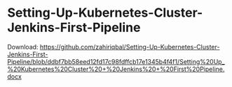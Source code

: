 # Setting-Up-Kubernetes-Cluster-Jenkins-First-Pipeline

Download: https://github.com/zahiriqbal/Setting-Up-Kubernetes-Cluster-Jenkins-First-Pipeline/blob/ddbf7bb58eed12fd17c98fdffcb17e1345b4f4f1/Setting%20Up_%20Kubernetes%20Cluster%20+%20Jenkins%20+%20First%20Pipeline.docx
